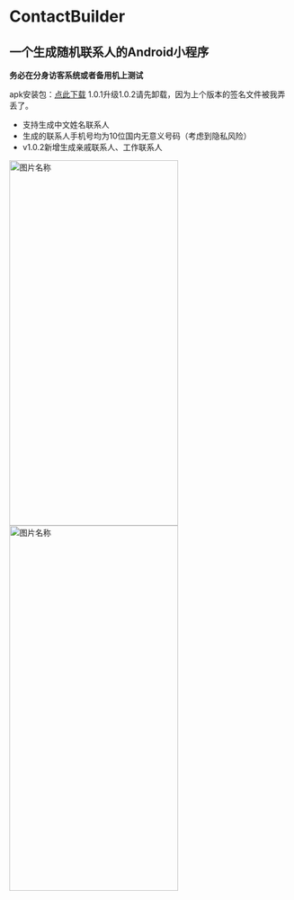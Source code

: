 # ContactBuilder
## 一个生成随机联系人的Android小程序

**务必在分身访客系统或者备用机上测试**

apk安装包：[点此下载](https://github.com/geekvxyz/ContactBuilder/releases/download/v1.0.2/ContactBuilder-1.0.2-2111271-release.apk)
1.0.1升级1.0.2请先卸载，因为上个版本的签名文件被我弄丢了。

+ 支持生成中文姓名联系人
+ 生成的联系人手机号均为10位国内无意义号码（考虑到隐私风险）
+ v1.0.2新增生成亲戚联系人、工作联系人



<img src="https://i.loli.net/2021/11/27/TaeIYpWUVhHztkf.png" width = "300" height = "650" alt="图片名称" align=center />
<img src="https://i.loli.net/2021/11/27/lZE8UyYjT7hcniQ.png" width = "300" height = "650" alt="图片名称" align=center />

